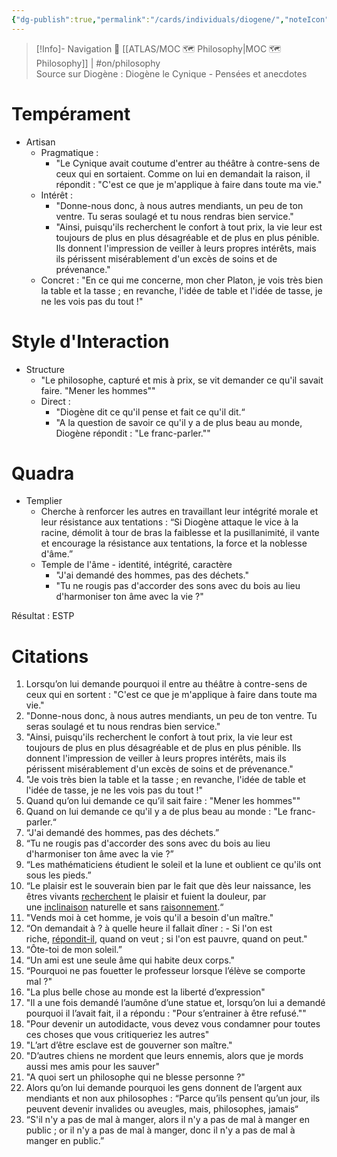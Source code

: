 ```yaml
---
{"dg-publish":true,"permalink":"/cards/individuals/diogene/","noteIcon":"1","created":"2023-04-08T17:30:42.290+02:00","updated":"2023-05-24T23:43:53.015+02:00"}
---
```


> [!Info]- Navigation 💠
> [[ATLAS/MOC 🗺️ Philosophy\|MOC 🗺️ Philosophy]] | #on/philosophy  
> Source sur Diogène : Diogène le Cynique - Pensées et anecdotes 

# Tempérament 
- Artisan 
	- Pragmatique : 
		- "Le Cynique avait coutume d'entrer au théâtre à contre-sens de ceux qui en sortaient. Comme on lui en demandait la raison, il répondit : "C'est ce que je m'applique à faire dans toute ma vie." 
	- Intérêt : 
		- "Donne-nous donc, à nous autres mendiants, un peu de ton ventre. Tu seras soulagé et tu nous rendras bien service." 
		- "Ainsi, puisqu'ils recherchent le confort à tout prix, la vie leur est toujours de plus en plus désagréable et de plus en plus pénible. Ils donnent l'impression de veiller à leurs propres intérêts, mais ils périssent misérablement d'un excès de soins et de prévenance." 
	- Concret : "En ce qui me concerne, mon cher Platon, je vois très bien la table et la tasse ; en revanche, l'idée de table et l'idée de tasse, je ne les vois pas du tout !" 

# Style d'Interaction 
- Structure
	- "Le philosophe, capturé et mis à prix, se vit demander ce qu'il savait faire. "Mener les hommes"" 
	- Direct : 
		- "Diogène dit ce qu'il pense et fait ce qu'il dit.“  
		- "A la question de savoir ce qu'il y a de plus beau au monde, Diogène répondit : "Le franc-parler."" 

# Quadra 
- Templier 
	- Cherche à renforcer les autres en travaillant leur intégrité morale et leur résistance aux tentations : “Si Diogène attaque le vice à la racine, démolit à tour de bras la faiblesse et la pusillanimité, il vante et encourage la résistance aux tentations, la force et la noblesse d'âme.” 
	- Temple de l'âme - identité, intégrité, caractère 
		- "J'ai demandé des hommes, pas des déchets." 
		- "Tu ne rougis pas d'accorder des sons avec du bois au lieu d'harmoniser ton âme avec la vie ?" 

Résultat : ESTP 

# Citations 

1. Lorsqu’on lui demande pourquoi il entre au théâtre à contre-sens de ceux qui en sortent : "C'est ce que je m'applique à faire dans toute ma vie."
2. "Donne-nous donc, à nous autres mendiants, un peu de ton ventre. Tu seras soulagé et tu nous rendras bien service."
3. "Ainsi, puisqu'ils recherchent le confort à tout prix, la vie leur est toujours de plus en plus désagréable et de plus en plus pénible. Ils donnent l'impression de veiller à leurs propres intérêts, mais ils périssent misérablement d'un excès de soins et de prévenance."
4. "Je vois très bien la table et la tasse ; en revanche, l'idée de table et l'idée de tasse, je ne les vois pas du tout !"
5. Quand qu’on lui demande ce qu’il sait faire : "Mener les hommes""
6. Quand on lui demande ce qu'il y a de plus beau au monde : "Le franc-parler.“
7. “J'ai demandé des hommes, pas des déchets.”
8. “Tu ne rougis pas d'accorder des sons avec du bois au lieu d'harmoniser ton âme avec la vie ?”
9. “Les mathématiciens étudient le soleil et la lune et oublient ce qu'ils ont sous les pieds.”
10. “Le plaisir est le souverain bien par le fait que dès leur naissance, les êtres vivants [recherchent](https://www.dicocitations.com/citation.php?mot=recherchent "Citations recherchent") le plaisir et fuient la douleur, par une [inclinaison](https://www.dicocitations.com/citation.php?mot=inclinaison "Citations inclinaison") naturelle et sans [raisonnement](https://www.dicocitations.com/citation.php?mot=raisonnement "Citations raisonnement").“
11. "Vends moi à cet homme, je vois qu'il a besoin d'un maître."
12. “On demandait à ? à quelle heure il fallait dîner : - Si l'on est riche, [répondit-il](https://www.dicocitations.com/citation.php?mot=repondit-il "Citations repondit-il"), quand on veut ; si l'on est pauvre, quand on peut."
13. “Ôte-toi de mon soleil.”
14. “Un ami est une seule âme qui habite deux corps."
15. “Pourquoi ne pas fouetter le professeur lorsque l’élève se comporte mal ?"
16. "La plus belle chose au monde est la liberté d’expression"
17. "Il a une fois demandé l’aumône d’une statue et, lorsqu’on lui a demandé pourquoi il l’avait fait, il a répondu : "Pour s’entrainer à être refusé.""
18. "Pour devenir un autodidacte, vous devez vous condamner pour toutes ces choses que vous critiqueriez les autres"
19. "L’art d’être esclave est de gouverner son maître."
20. "D’autres chiens ne mordent que leurs ennemis, alors que je mords aussi mes amis pour les sauver"
21. "A quoi sert un philosophe qui ne blesse personne ?"
22. Alors qu’on lui demande pourquoi les gens donnent de l’argent aux mendiants et non aux philosophes : “Parce qu’ils pensent qu’un jour, ils peuvent devenir invalides ou aveugles, mais, philosophes, jamais“
23. “S'il n'y a pas de mal à manger, alors il n'y a pas de mal à manger en public ; or il n'y a pas de mal à manger, donc il n'y a pas de mal à manger en public.”
